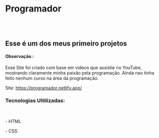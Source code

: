 <h1>Programador</h1>
<br>
<br>
<h2>Esse é um dos meus primeiro projetos</h2>
<h4>Observação :</h4>
Esse Site foi criado com base em videos que assistie no YouTube, mostrando claramente minha paixão pela programação. Ainda nao tinha feito nenhum curso na área da programação.

Site: https://programador.netlify.app/

<h3>Tecnologias Ultilizadas:</h3>
<br>
<p> - HTML <p/>
<p> - CSS <p/>

<img src="" />
<br>
<br>
<img src="" />

